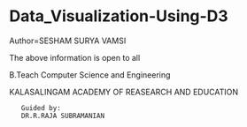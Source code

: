 # Data_Visualization-Using-D3

Author=SESHAM SURYA VAMSI

The above information is open to all

B.Teach Computer Science and Engineering

KALASALINGAM ACADEMY OF REASEARCH AND EDUCATION


       Guided by:
       DR.R.RAJA SUBRAMANIAN
